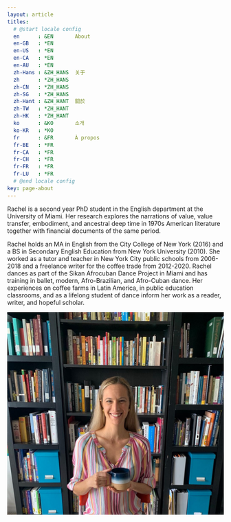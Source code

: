 ```yaml
---
layout: article
titles:
  # @start locale config
  en      : &EN       About
  en-GB   : *EN
  en-US   : *EN
  en-CA   : *EN
  en-AU   : *EN
  zh-Hans : &ZH_HANS  关于
  zh      : *ZH_HANS
  zh-CN   : *ZH_HANS
  zh-SG   : *ZH_HANS
  zh-Hant : &ZH_HANT  關於
  zh-TW   : *ZH_HANT
  zh-HK   : *ZH_HANT
  ko      : &KO       소개
  ko-KR   : *KO
  fr      : &FR       À propos
  fr-BE   : *FR
  fr-CA   : *FR
  fr-CH   : *FR
  fr-FR   : *FR
  fr-LU   : *FR
  # @end locale config
key: page-about
---
```


Rachel is a second year PhD student in the English department at the University of Miami. Her research explores the narrations of value, value transfer, embodiment, and ancestral deep time in 1970s American literature together with financial documents of the same period.

Rachel holds an MA in English from the City College of New York (2016) and a BS in Secondary English Education from New York University (2010). She worked as a tutor and teacher in New York City public schools from 2006-2018 and a freelance writer for the coffee trade from 2012-2020. Rachel dances as part of the Sikan Afrocuban Dance Project in Miami and has training in ballet, modern, Afro-Brazilian, and Afro-Cuban dance. Her experiences on coffee farms in Latin America, in public education classrooms, and as a lifelong student of dance inform her work as a reader, writer, and hopeful scholar.

<img class="image image--md" src=RNcoffeeathome.jpeg/>